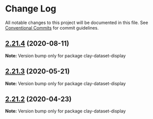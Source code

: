 # Change Log

All notable changes to this project will be documented in this file.
See [Conventional Commits](https://conventionalcommits.org) for commit guidelines.

## [2.21.4](https://github.com/liferay/clay/tree/master/packages/clay-dataset-display/compare/v2.21.3...v2.21.4) (2020-08-11)

**Note:** Version bump only for package clay-dataset-display





## [2.21.3](https://github.com/liferay/clay/tree/master/packages/clay-dataset-display/compare/v2.21.2...v2.21.3) (2020-05-21)

**Note:** Version bump only for package clay-dataset-display





## [2.21.2](https://github.com/liferay/clay/tree/master/packages/clay-dataset-display/compare/v2.21.1...v2.21.2) (2020-04-23)

**Note:** Version bump only for package clay-dataset-display
